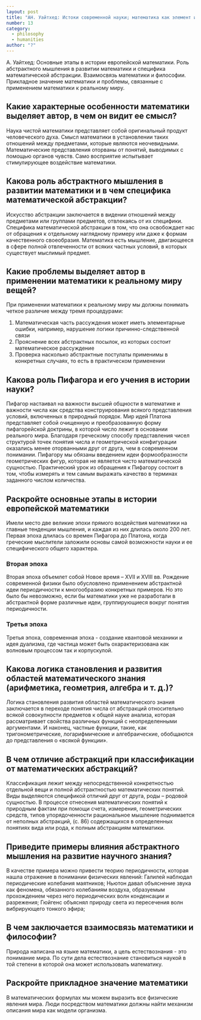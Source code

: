 ```yaml
---
layout: post
title: "АН. Уайтхед: Истоки современной науки; математика как элемент интеллектуальной истории"
number: 13
category:
  - philosophy
  - humanities
author: "?"
---
```


А. Уайтхед: Основные этапы в истории европейской математики. Роль абстрактного мышления в развитии математики и специфика математической абстракции. Взаимосвязь математики и философии. Прикладное значение математики и проблемы, связанные с применением математики к реальному миру.

## Какие характерные особенности математики выделяет автор, в чем он видит ее смысл?
Наука чистой математики представляет собой оригинальный продукт человеческого духа. Смысл математики в установлении таких отношений между предметами, которые являются неочевидными. Математические представления оторваны от понятий, выводимых с помощью органов чувств. Само восприятие испытывает стимулирующее воздействие математики.

## Какова роль абстрактного мышления в развитии математики и в чем специфика математической абстракции?
Искусство абстракции заключается в видении отношений между предметами или группами предметов, отвлекаясь от их специфики. Специфика математической абстракции в том, что она освобождает нас от обращения к отдельному наглядному примеру или даже к формам качественного своеобразия. Математика есть мышление, двигающееся в сфере полной отвлеченности от всяких частных условий, в которых существует мыслимый предмет.

## Какие проблемы выделяет автор в применении математики к реальному миру вещей?
При применении математики к реальному миру мы должны понимать четкое различие между тремя процедурами:
1. Математическая часть рассуждения может иметь элементарные ошибки, например, нарушение логики причинно-следственной связи
2. Прояснение всех абстрактных посылок, из которых состоит математическое рассуждение
3. Проверка насколько абстрактные постулаты применимы в конкретных случаях, то есть в практическом применении

## Какова роль Пифагора и его учения в истории науки?
Пифагор настаивал на важности высшей общности в математике и важности числа как средства конструирования всякого представления условий, включенных в природный порядок. Мир идей Платона представляет собой очищенную и преобразованную форму пифагорейской доктрины, в которой число лежит в основании реального мира. Благодаря греческому способу представления чисел структурой точек понятия числа и геометрической конфигурации оказались менее оторванными друг от друга, чем в современном понимании. Пифагору мы обязаны введением идеи формообразности геометрических фигур, которая не является чисто математической сущностью. Практический урок из обращения к Пифагору состоит в том, чтобы измерять и тем самым выражать качество в терминах заданного числом количества.

## Раскройте основные этапы в истории европейской математики
Имели место две великие эпохи прямого воздействия математики на главные тенденции мышления, и каждая из них длилась около 200 лет. Первая эпоха длилась со времен Пифагора до Платона, когда греческие мыслители заложили основы самой возможности науки и ее специфического общего характера. 

### Вторая эпоха
Вторая эпоха объемлет собой Новое время – XVII и XVIII вв. Рождение современной физики было обусловлено применением абстрактной идеи периодичности к многообразию конкретных примеров. Но это было бы невозможно, если бы математики уже не разработали в абстрактной форме различные идеи, группирующиеся вокруг понятия периодичности.

### Третья эпоха
Третья эпоха, современная эпоха - создание квантовой механики и идея дуализма, где частица может быть охарактеризована как волновым процессом так и корпускулой.

## Какова логика становления и развития областей математического знания (арифметика, геометрия, алгебра и т. д.)?
Логика становления развития областей математического знания заключается в переходе понятия числа от абстракций относительно всякой совокупности предметов к общей науке анализа, которая рассматривает свойства различных функций с неопределенными аргументами. И наконец, частные функции, такие, как тригонометрические, логарифмические и алгебраические, обобщаются до представления о «всякой функции».

## В чем отличие абстракций при классификации от математических абстракций?
Классификация лежит между непосредственной конкретностью отдельной вещи и полной абстрактностью математических понятий. Виды выделяются спецификой отличий друг от друга, роды –  родовой сущностью. В процессе отнесения математических понятий к природным фактам при помощи счета, измерения, геометрических средств, типов упорядоченности рациональное мышление поднимается от неполных абстракций, (с. 86) содержащихся в определенных понятиях вида или рода, к полным абстракциям математики.

## Приведите примеры влияния абстрактного мышления на развитие научного знания?
В качестве примера можно привести теорию периодичности, которая нашла отражение в понимании физических явлений: Галилей наблюдал периодические колебания маятников; Ньютон давал объяснение звука как феномена, обязанного колебаниям воздуха, образуемым прохождением через него периодических волн конденсации и разрежения; Гюйгенс объяснял природу света из пересечения волн вибрирующего тонкого эфира;

## В чем заключается взаимосвязь математики и философии?
Природа написана на языке математики, а цель естествознания - это понимание мира.  По сути дела естествознание становиться наукой в той степени в которой она может использовать математику.

## Раскройте прикладное значение математики
В математических формулах мы можем выразить все физические явления мира. Люди посредством математики должны найти механизм описания мира как модели организма.
